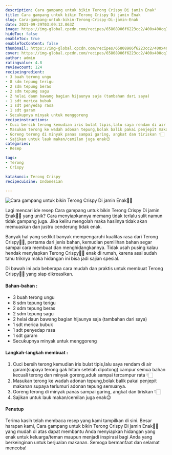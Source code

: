 ```yaml
---
description: Cara gampang untuk bikin Terong Crispy Di jamin Enak"
title: Cara gampang untuk bikin Terong Crispy Di jamin Enak
slug: Cara-gampang-untuk-bikin-Terong-Crispy-Di-jamin-Enak
date: 2021-09-29T03:09:12.063Z
image: https://img-global.cpcdn.com/recipes/65808906f6223cc2/400x400cq70/photo.jpg
hideToc: false
enableToc: true
enableTocContent: false
thumbnail: https://img-global.cpcdn.com/recipes/65808906f6223cc2/400x400cq70/photo.jpg
cover: https://img-global.cpcdn.com/recipes/65808906f6223cc2/400x400cq70/photo.jpg
author: admin
ratingvalue: 4.8
reviewcount: 124
recipeingredient:
- 3 buah terong ungu
- 8 sdm tepung terigu
- 2 sdm tepung beras
- 2 sdm tepung sagu
- 2 helai daun bawang bagian hijaunya saja (tambahan dari saya)
- 1 sdt merica bubuk
- 1 sdt penyedap rasa
- 1 sdt garam
- Secukupnya minyak untuk menggoreng
recipeinstructions:
- Cuci bersih terong kemudian iris bulat tipis,lalu saya rendam di air garam(supaya terong gak hitam setelah dipotong) campur semua bahan kecuali terong dan minyak goreng,aduk sampai tercampur rata 👇🏻
- Masukan terong ke wadah adonan tepung,bolak balik pakai penjepit makanan supaya terlumuri adonan tepung semuanya.
- Goreng terong di minyak panas sampai garing, angkat dan tiriskan 👇🏻
- Sajikan untuk lauk makan/cemilan juga enak😉
categories:
- Resep

tags:
- Terong
- Crispy

katakunci: Terong Crispy
recipecuisine: Indonesian

---
```


![Cara gampang untuk bikin Terong Crispy Di jamin Enak👩‍🍳](https://img-global.cpcdn.com/recipes/65808906f6223cc2/400x400cq70/photo.jpg)

Lagi mencari ide resep Cara gampang untuk bikin Terong Crispy Di jamin Enak👩‍🍳 yang unik? Cara menyiapkannya memang tidak terlalu sulit namun tidak gampang juga. Jika keliru mengolah maka hasilnya tidak akan memuaskan dan justru cenderung tidak enak.

Banyak hal yang sedikit banyak mempengaruhi kualitas rasa dari Terong Crispy👩‍🍳, pertama dari jenis bahan, kemudian pemilihan bahan segar sampai cara membuat dan menghidangkannya. Tidak usah pusing kalau hendak menyiapkan Terong Crispy👩‍🍳 enak di rumah, karena asal sudah tahu triknya maka hidangan ini bisa jadi sajian spesial.

Di bawah ini ada beberapa cara mudah dan praktis untuk membuat Terong Crispy👩‍🍳 yang siap dikreasikan.

<!--inarticleads1-->

#### Bahan-bahan :

- 3 buah terong ungu
- 8 sdm tepung terigu
- 2 sdm tepung beras
- 2 sdm tepung sagu
- 2 helai daun bawang bagian hijaunya saja (tambahan dari saya)
- 1 sdt merica bubuk
- 1 sdt penyedap rasa
- 1 sdt garam
- Secukupnya minyak untuk menggoreng

<!--inarticleads2-->

#### Langkah-langkah membuat :

1. Cuci bersih terong kemudian iris bulat tipis,lalu saya rendam di air garam(supaya terong gak hitam setelah dipotong) campur semua bahan kecuali terong dan minyak goreng,aduk sampai tercampur rata 👇🏻
1. Masukan terong ke wadah adonan tepung,bolak balik pakai penjepit makanan supaya terlumuri adonan tepung semuanya.
1. Goreng terong di minyak panas sampai garing, angkat dan tiriskan 👇🏻
1. Sajikan untuk lauk makan/cemilan juga enak😉

#### Penutup

Terima kasih telah membaca resep yang kami tampilkan di sini. Besar harapan kami, Cara gampang untuk bikin Terong Crispy Di jamin Enak👩‍🍳 yang mudah di atas dapat membantu Anda menyiapkan hidangan yang enak untuk keluarga/teman maupun menjadi inspirasi bagi Anda yang berkeinginan untuk berjualan makanan. Semoga bermanfaat dan selamat mencoba!